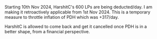 Starting 10th Nov 2024, HarshitC's 600 LPs are being deducted/day. I am making it retroactively applicable from 1st Nov 2024. This is a temporary measure to throttle inflation of PDH which was +317/day.

HarshitC is allowed to come back and get it cancelled once PDH is in a better shape, from a financial perspective.

